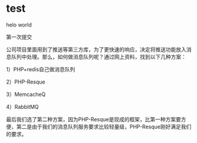 # test
helo world

第一次提交

公司项目里面用到了推送等第三方库，为了更快速的响应，决定将推送功能放入消息队列中处理。那么，如何做消息队列呢？通过网上资料，找到以下几种方案：

1）PHP+redis自己做消息队列

2）PHP-Resque

3）MemcacheQ

4）RabbitMQ

最后我们选了第二种方案，因为PHP-Resque是现成的框架，比第一种方案要方便，第二是由于我们的消息队列服务要求比较轻量级，PHP-Resque刚好满足我们的要求。
